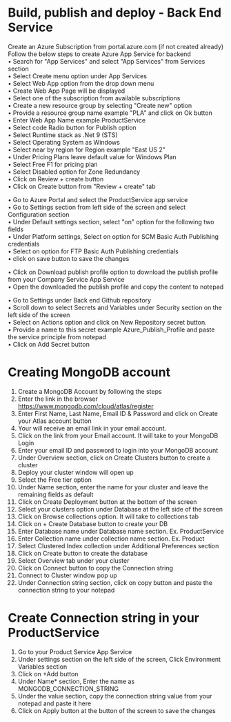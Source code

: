 # Build, publish and deploy - Back End Service  
Create an Azure Subscription from portal.azure.com (if not created already)  
Follow the below steps to create Azure App Service for backend  
• Search for "App Services" and select "App Services" from Services section  
• Select Create menu option under App Services  
• Select Web App option from the drop down menu  
• Create Web App Page will be displayed  
• Select one of the subscription from available subscriptions  
• Create a new resource group by selecting "Create new" option  
• Provide a resource group name example "PLA" and click on Ok button  
• Enter Web App Name example ProductService  
• Select code Radio button for Publish option  
• Select Runtime stack as .Net 9 (STS)  
• Select Operating System as Windows  
• Select near by region for Region example "East US 2"  
• Under Pricing Plans leave default value for Windows Plan  
• Select Free F1 for pricing plan  
• Select Disabled option for Zone Redundancy  
• Click on Review + create button  
• Click on Create button from "Review + create" tab  

• Go to Azure Portal and select the ProductService app service  
• Go to Settings section from left side of the screen and select Configuration section  
• Under Default settings section, select "on" option for the following two fields  
• Under Platform settings, Select on option for SCM Basic Auth Publishing credentials  
• Select on option for FTP Basic Auth Publishing credentials  
• click on save button to save the changes  

• Click on Download publish profile option to download the publish profile from your Company Service App Service  
• Open the downloaded the publish profile and copy the content to notepad  

• Go to Settings under Back end Github repository  
• Scroll down to select Secrets and Variables under Security section on the left side of the screen  
• Select on Actions option and click on New Repository secret button.  
• Provide a name to this secret example Azure_Publish_Profile and paste the service principle from notepad  
• Click on Add Secret button  

# Creating MongoDB account
1. Create a MongoDB Account by following the steps  
2. Enter the link in the browser  https://www.mongodb.com/cloud/atlas/register  
3. Enter First Name, Last Name, Email ID & Password and click on Create your Atlas account button  
4. Your will receive an email link in your email account.  
5. Click on the link from your Email account. It will take to your MongoDB Login  
6. Enter your email ID and password to login into your MongoDB account  
7. Under Overview section, click on Create Clusters button to create a cluster
8. Deploy your cluster window will open up  
9. Select the Free tier option
10. Under Name section, enter the name for your cluster and leave the remaining fields as default    
11. Click on Create Deployment button at the bottom of the screen  
12. Select your clusters option under Database at the left side of the screen
13. Click on Browse collections option. It will take to collections tab     
14. Click on + Create Database button to create your DB  
15. Enter Database name under Database name section. Ex. ProductService    
16. Enter Collection name under collection name section. Ex. Product    
17. Select Clustered Index collection under Additional Preferences section  
18. Click on Create button to create the database  
19. Select Overview tab under your cluster  
20. Click on Connect button to copy the Connection string  
21. Connect to Cluster window pop up  
22. Under Connection string section, click on copy button and paste the connection string to your notepad    

# Create Connection string in your ProductService  
1. Go to your Product Service App Service  
2. Under settings section on the left side of the screen, Click Environment Variables section
3. Click on +Add button
4. Under Name* section, Enter the name as MONGODB_CONNECTION_STRING
5. Under the value section, copy the connection string value from your notepad and paste it here
6. Click on Apply button at the button of the screen to save the changes
   
